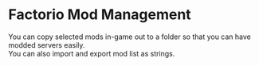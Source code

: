 # Factorio Mod Management
You can copy selected mods in-game out to a folder so that you can have modded servers easily. <br/>
You can also import and export mod list as strings. <br/>
